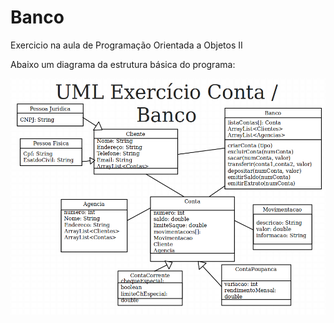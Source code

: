 # Banco
Exercicio na aula de Programação Orientada a Objetos II

Abaixo um diagrama da estrutura básica do programa:

![Imagem Ilustrativa](https://raw.githubusercontent.com/matheus-eyng/exercicio-banco/master/Diagrama%20Banco.png)
